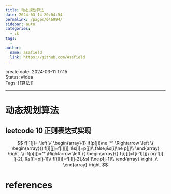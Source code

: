```yaml
---
title: 动态规划算法
date: 2024-03-14 20:04:54
permalink: /pages/046994/
sidebar: auto
categories:
  - zk
tags:
  - 
author: 
  name: asafield
  link: https://github.com/Asafield
---
```


create date: 2024-03-11 17:15  
Status: #idea  
Tags: [[算法]]

---

# 动态规划算法
## leetcode 10 正则表达式实现

$$
f[i][j]=  \left \{ 
\begin{array}{l} 
if(p[j])\ne '*' \Rightarrow \left \{ 
\begin{array}{}
f[i][j]=f[i][j],   &s[i]=p[j]\\
false,&s[i]\ne p[j]\\
\end{array}
\right .\\
if(p[j])='*'\Rightarrow \left \{ 
\begin{array}{}
f[i][j]=f[i-1][j]\ or\ f[i][j-2],   &s[i]=p[j-1]\\
f[i][j]=f[i][j-2],&s[i]\ne p[j-1]\\
\end{array}
\right .\\
\end{array}
 \right.
$$
# references